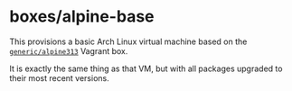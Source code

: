 # boxes/alpine-base

This provisions a basic Arch Linux virtual machine based on the
[`generic/alpine313`](https://app.vagrantup.com/generic/boxes/alpine313)
Vagrant box.

It is exactly the same thing as that VM, but with all packages upgraded
to their most recent versions.
